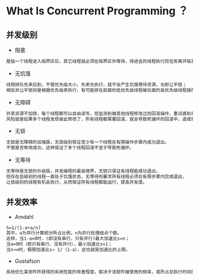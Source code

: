 # What Is Concurrent Programming ？
## 并发级别
* 阻塞
```md
是指一个线程进入临界区后，其它线程就必须在临界区外等待，待进去的线程执行完任务离开临界区后，其它线程才能再进去。
```
* 无饥饿
```md
线程排队先来后到，不管优先级大小，先来先执行，就不会产生饥饿等待资源，也即公平锁；
相反非公平锁则是根据优先级来执行，有可能排在前面的低优先级线程被后面的高优先级线程插队，就形成饥饿。
```
* 无障碍
```md
共享资源不加锁，每个线程都可以自由读写，但监测到被其他线程修改过则回滚操作，重试直到单独操作成功；
风险就是如果多个线程发现彼此修改了，所有线程都需要回滚，就会导致死循环的回滚中，造成死锁。
```
* 无锁
```md
无锁是无障碍的加强版，无锁级别保证至少有一个线程在有限操作步骤内成功退出，
不管是否修改成功，这样保证了多个线程回滚不至于导致死循环。
```
* 无等待
```md
无等待是无锁的升级版，并发编程的最高境界，无锁只保证有线程能成功退出，
但存在低级别的线程一直处于饥饿状态，无等待则要求所有线程必须在有限步骤内完成退出，
让低级别的线程有机会执行，从而保证所有线程都能运行，提高并发度。
```
## 并发效率
* Amdahl
```md
S=1/(1-a+a/n)
其中，a为并行计算部分所占比例，n为并行处理结点个数。
这样，当1-a=0时，(即没有串行，只有并行)最大加速比s=n；
当a=0时（即只有串行，没有并行），最小加速比s=1；
当n→∞时，极限加速比s→ 1/（1-a），这也就是加速比的上限。
```
* Gustafson
```md
系统优化某部件所获得的系统性能的改善程度，取决于该部件被使用的频率，或所占总执行时间的比例。
```
